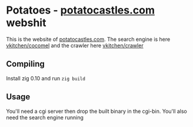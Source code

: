 # Potatoes - [potatocastles.com](http://potatocastles.com) webshit

This is the website of [potatocastles.com](http://potatocastles.com). The search engine is here [vkitchen/cocomel](https://github.com/vkitchen/cocomel) and the crawler here [vkitchen/crawler](https://github.com/vkitchen/crawler)

## Compiling

Install zig 0.10 and run `zig build`

## Usage

You'll need a cgi server then drop the built binary in the cgi-bin. You'll also need the search engine running

